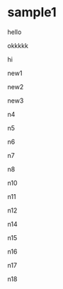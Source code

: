 # sample1
hello

okkkkk



hi

new1

new2

new3

n4

n5

n6

n7

n8

n10

n11


n12 

n14

n15

n16

n17

n18
